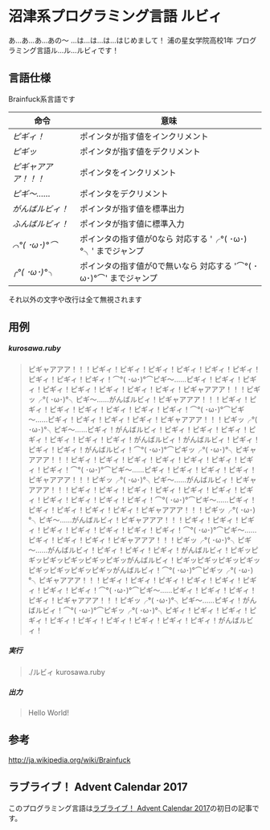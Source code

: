 沼津系プログラミング言語 ルビィ
====

あ…あ…あ…あの～
…は…は…は…はじめまして！
浦の星女学院高校1年
プログラミング言語ル…ル…ルビィです！

言語仕様
----

Brainfuck系言語です

|命令|意味|
|-|-|
|*ピギィ！*|ポインタが指す値をインクリメント|
|*ピギッ*|ポインタが指す値をデクリメント|
|*ピギャアアア！！！*|ポインタをインクリメント|
|*ピギ～……*|ポインタをデクリメント|
|*がんばルビィ！*|ポインタが指す値を標準出力|
|*ふんばルビィ！*|ポインタが指す値に標準入力|
|*⌒°( ･ω･)°⌒*|ポインタの指す値が0なら 対応する '╭°( ･ω･)°╮' までジャンプ|
|*╭°( ･ω･)°╮*|ポインタの指す値が0で無いなら 対応する '⌒°( ･ω･)°⌒' までジャンプ|

それ以外の文字や改行は全て無視されます

用例
----

##### kurosawa.ruby

> ピギャアアア！！！ピギィ！ピギィ！ピギィ！ピギィ！ピギィ！ピギィ！ピギィ！ピギィ！ピギィ！⌒°( ･ω･)°⌒ピギ～……ピギィ！ピギィ！ピギィ！ピギィ！ピギィ！ピギィ！ピギィ！ピギィ！ピギャアアア！！！ピギッ╭°( ･ω･)°╮ピギ～……がんばルビィ！ピギャアアア！！！ピギィ！ピギィ！ピギィ！ピギィ！ピギィ！ピギィ！ピギィ！⌒°( ･ω･)°⌒ピギ～……ピギィ！ピギィ！ピギィ！ピギィ！ピギャアアア！！！ピギッ╭°( ･ω･)°╮ピギ～……ピギィ！がんばルビィ！ピギィ！ピギィ！ピギィ！ピギィ！ピギィ！ピギィ！ピギィ！がんばルビィ！がんばルビィ！ピギィ！ピギィ！ピギィ！がんばルビィ！⌒°( ･ω･)°⌒ピギッ╭°( ･ω･)°╮ピギャアアア！！！ピギィ！ピギィ！ピギィ！ピギィ！ピギィ！ピギィ！ピギィ！ピギィ！⌒°( ･ω･)°⌒ピギ～……ピギィ！ピギィ！ピギィ！ピギィ！ピギャアアア！！！ピギッ╭°( ･ω･)°╮ピギ～……がんばルビィ！ピギャアアア！！！ピギィ！ピギィ！ピギィ！ピギィ！ピギィ！ピギィ！ピギィ！ピギィ！ピギィ！ピギィ！ピギィ！⌒°( ･ω･)°⌒ピギ～……ピギィ！ピギィ！ピギィ！ピギィ！ピギィ！ピギャアアア！！！ピギッ╭°( ･ω･)°╮ピギ～……がんばルビィ！ピギャアアア！！！ピギィ！ピギィ！ピギィ！ピギィ！ピギィ！ピギィ！ピギィ！ピギィ！⌒°( ･ω･)°⌒ピギ～……ピギィ！ピギィ！ピギィ！ピギャアアア！！！ピギッ╭°( ･ω･)°╮ピギ～……がんばルビィ！ピギィ！ピギィ！ピギィ！がんばルビィ！ピギッピギッピギッピギッピギッピギッがんばルビィ！ピギッピギッピギッピギッピギッピギッピギッピギッがんばルビィ！⌒°( ･ω･)°⌒ピギッ╭°( ･ω･)°╮ピギャアアア！！！ピギィ！ピギィ！ピギィ！ピギィ！ピギィ！ピギィ！ピギィ！ピギィ！⌒°( ･ω･)°⌒ピギ～……ピギィ！ピギィ！ピギィ！ピギィ！ピギャアアア！！！ピギッ╭°( ･ω･)°╮ピギ～……ピギィ！がんばルビィ！⌒°( ･ω･)°⌒ピギッ╭°( ･ω･)°╮ピギィ！ピギィ！ピギィ！ピギィ！ピギィ！ピギィ！ピギィ！ピギィ！ピギィ！ピギィ！がんばルビィ！

##### 実行
> ./ルビィ kurosawa.ruby

##### 出力

> Hello World!

参考
----

http://ja.wikipedia.org/wiki/Brainfuck

ラブライブ！ Advent Calendar 2017
----

このプログラミング言語は[ラブライブ！ Advent Calendar 2017](https://adventar.org/calendars/2079)の初日の記事です。

